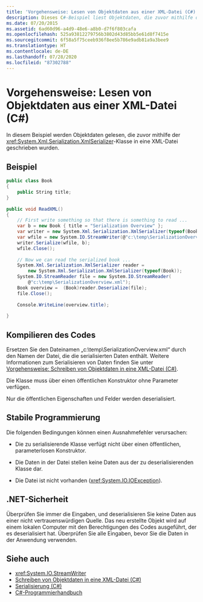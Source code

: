 ```yaml
---
title: 'Vorgehensweise: Lesen von Objektdaten aus einer XML-Datei (C#)'
description: Dieses C#-Beispiel liest Objektdaten, die zuvor mithilfe der XmlSerializer-Klasse in eine XML-Datei geschrieben wurden.
ms.date: 07/20/2015
ms.assetid: 6ad60d96-a4d9-48e6-a8b0-d7f6f803cafa
ms.openlocfilehash: 525a93812279756b3802d43d85bb5e61d8f7415e
ms.sourcegitcommit: 6f58a5f75ceeb936f8ee5b786e9adb81a9a3bee9
ms.translationtype: HT
ms.contentlocale: de-DE
ms.lasthandoff: 07/28/2020
ms.locfileid: "87302788"
---
```

# <a name="how-to-read-object-data-from-an-xml-file-c"></a>Vorgehensweise: Lesen von Objektdaten aus einer XML-Datei (C#)
In diesem Beispiel werden Objektdaten gelesen, die zuvor mithilfe der <xref:System.Xml.Serialization.XmlSerializer>-Klasse in eine XML-Datei geschrieben wurden.  
  
## <a name="example"></a>Beispiel  
  
```csharp  
public class Book  
{  
    public String title;  
}
  
public void ReadXML()  
{  
    // First write something so that there is something to read ...  
    var b = new Book { title = "Serialization Overview" };  
    var writer = new System.Xml.Serialization.XmlSerializer(typeof(Book));  
    var wfile = new System.IO.StreamWriter(@"c:\temp\SerializationOverview.xml");  
    writer.Serialize(wfile, b);  
    wfile.Close();  
  
    // Now we can read the serialized book ...  
    System.Xml.Serialization.XmlSerializer reader =
        new System.Xml.Serialization.XmlSerializer(typeof(Book));  
    System.IO.StreamReader file = new System.IO.StreamReader(  
        @"c:\temp\SerializationOverview.xml");  
    Book overview =  (Book)reader.Deserialize(file);  
    file.Close();  
  
    Console.WriteLine(overview.title);  
  
}  
```  
  
## <a name="compiling-the-code"></a>Kompilieren des Codes  
Ersetzen Sie den Dateinamen „c:\temp\SerializationOverview.xml“ durch den Namen der Datei, die die serialisierten Daten enthält. Weitere Informationen zum Serialisieren von Daten finden Sie unter [Vorgehensweise: Schreiben von Objektdaten in eine XML-Datei (C#)](./how-to-write-object-data-to-an-xml-file.md).
  
 Die Klasse muss über einen öffentlichen Konstruktor ohne Parameter verfügen.  
  
 Nur die öffentlichen Eigenschaften und Felder werden deserialisiert.  
  
## <a name="robust-programming"></a>Stabile Programmierung  
 Die folgenden Bedingungen können einen Ausnahmefehler verursachen:  
  
- Die zu serialisierende Klasse verfügt nicht über einen öffentlichen, parameterlosen Konstruktor.  
  
- Die Daten in der Datei stellen keine Daten aus der zu deserialisierenden Klasse dar.  
  
- Die Datei ist nicht vorhanden (<xref:System.IO.IOException>).  
  
## <a name="net-security"></a>.NET-Sicherheit  
 Überprüfen Sie immer die Eingaben, und deserialisieren Sie keine Daten aus einer nicht vertrauenswürdigen Quelle. Das neu erstellte Objekt wird auf einem lokalen Computer mit den Berechtigungen des Codes ausgeführt, der es deserialisiert hat. Überprüfen Sie alle Eingaben, bevor Sie die Daten in der Anwendung verwenden.  
  
## <a name="see-also"></a>Siehe auch

- <xref:System.IO.StreamWriter>
- [Schreiben von Objektdaten in eine XML-Datei (C#)](./how-to-write-object-data-to-an-xml-file.md)
- [Serialisierung (C#)](./index.md)
- [C#-Programmierhandbuch](../../index.md)
